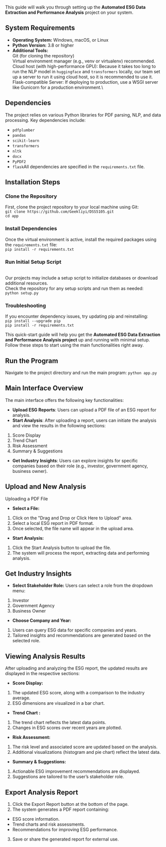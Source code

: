 This guide will walk you through setting up the **Automated ESG Data Extraction and Performance Analysis** project on your system.
## System Requirements
* **Operating System:** Windows, macOS, or Linux
* **Python Version:** 3.8 or higher
* **Additional Tools:**\
Git (for cloning the repository)\
Virtual environment manager (e.g., venv or virtualenv) recommended.\
Cloud host (with high-performance GPU): Because it takes too long to run the NLP model in `huggingface` and `transformers` locally, our team set up a server to run it using cloud host, so it is recommended to use it.\
Flask-compatible Server: If deploying to production, use a WSGI server like Gunicorn for a production environment.\

## Dependencies
The project relies on various Python libraries for PDF parsing, NLP, and data processing. Key dependencies include:
* `pdfplumber`
* `pandas`
* `scikit-learn`
* `transformers`
* `nltk`
* `docx`
* `PyPDF2`
* `flask`All dependencies are specified in the `requirements.txt` file. 

## Installation Steps
### Clone the Repository
First, clone the project repository to your local machine using Git:\
`git clone https://github.com/Geekliyi/DSS5105.git`\
`cd app`

### Install Dependencies
Once the virtual environment is active, install the required packages using the `requirements.txt` file:\
`pip install -r requirements.txt`

### Run Initial Setup Script
\
Our projects may include a setup script to initialize databases or download additional resources.\
Check the repository for any setup scripts and run them as needed:\
`python setup.py`

### Troubleshooting
If you encounter dependency issues, try updating pip and reinstalling:\
`pip install --upgrade pip`\
`pip install -r requirements.txt`

This quick-start guide will help you get the **Automated ESG Data Extraction and Performance Analysis project** up and running with minimal setup. Follow these steps to start using the main functionalities right away.
## Run the Program
Navigate to the project directory and run the main program:
`python app.py`

## Main Interface Overview
The main interface offers the following key functionalities:

* **Upload ESG Reports**: Users can upload a PDF file of an ESG report for analysis.
* **Start Analysis**: After uploading a report, users can initiate the analysis and view the results in the following sections:
1. Score Display
2. Trend Chart
3. Risk Assessment
4. Summary & Suggestions
* **Get Industry Insights**: Users can explore insights for specific companies based on their role (e.g., investor, government agency, business owner).

## Upload and New Analysis
Uploading a PDF File
* **Select a File:**
1. Click on the "Drag and Drop or Click Here to Upload" area.
2. Select a local ESG report in PDF format.
3. Once selected, the file name will appear in the upload area.
* **Start Analysis:**
1. Click the Start Analysis button to upload the file.
2. The system will process the report, extracting data and performing analysis.

## Get Industry Insights
* **Select Stakeholder Role:**
Users can select a role from the dropdown menu:
1. Investor
2. Government Agency
3. Business Owner
* **Choose Company and Year:**
1. Users can query ESG data for specific companies and years.
2. Tailored insights and recommendations are generated based on the selected role.

## Viewing Analysis Results
After uploading and analyzing the ESG report, the updated results are displayed in the respective sections:

* **Score Display:**
1.  The updated ESG score, along with a comparison to the industry average.
2.  ESG dimensions are visualized in a bar chart.
* **Trend Chart :**
1. The trend chart reflects the latest data points.
2. Changes in ESG scores over recent years are plotted.
* **Risk Assessment:**
1. The risk level and associated score are updated based on the analysis.
2. Additional visualizations (histogram and pie chart) reflect the latest data.
* **Summary & Suggestions:**
1. Actionable ESG improvement recommendations are displayed.
2. Suggestions are tailored to the user’s stakeholder role.
## Export Analysis Report
1. Click the Export Report button at the bottom of the page.
2. The system generates a PDF report containing:
* ESG score information.
* Trend charts and risk assessments.
* Recommendations for improving ESG performance.
3. Save or share the generated report for external use.
